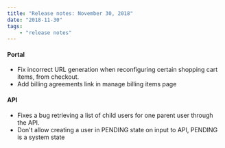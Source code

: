 ```yaml
---
title: "Release notes: November 30, 2018"
date: "2018-11-30"
tags:
    - "release notes"
---
```


#### Portal
- Fix incorrect URL generation when reconfiguring certain shopping cart items, from checkout.
- Add billing agreements link in manage billing items page


#### API
- Fixes a bug retrieving a list of child users for one parent user through the API.
- Don't allow creating a user in PENDING state on input to API, PENDING is a system state 